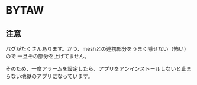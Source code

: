 # BYTAW

## 注意
バグがたくさんあります。かつ、meshとの連携部分をうまく隠せない（怖い）ので
一旦その部分を上げてません。

そのため、一度アラームを設定したら、アプリをアンインストールしないと止まらない地獄のアプリになっています。
